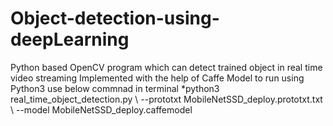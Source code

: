 # Object-detection-using-deepLearning
Python based OpenCV program which can detect trained object in real time video streaming
Implemented with the help of Caffe Model
to run using Python3 use below commnad in terminal
 *python3 real_time_object_detection.py \ --prototxt MobileNetSSD_deploy.prototxt.txt \ --model MobileNetSSD_deploy.caffemodel

